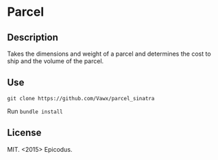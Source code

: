 # Parcel

## Description
Takes the dimensions and weight of a parcel and determines the cost to ship and the volume of the parcel.

## Use

`git clone https://github.com/Vawx/parcel_sinatra`

Run `bundle install`

## License
MIT. <2015> Epicodus.
